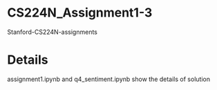 # CS224N_Assignment1-3
Stanford-CS224N-assignments

# Details
assignment1.ipynb and q4_sentiment.ipynb show the details of solution
